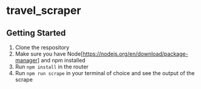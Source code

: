 # travel_scraper

## Getting Started
1. Clone the respository
2. Make sure you have Node[https://nodejs.org/en/download/package-manager] and npm installed
3. Run `npm install` in the router
4. Run `npm run scrape` in your terminal of choice and see the output of the scrape
